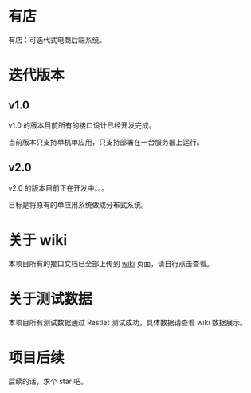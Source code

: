 # 有店
有店：可迭代式电商后端系统。


# 迭代版本
## v1.0
v1.0 的版本目前所有的接口设计已经开发完成。

当前版本只支持单机单应用，只支持部署在一台服务器上运行。

## v2.0
v2.0 的版本目前正在开发中。。。

目标是将原有的单应用系统做成分布式系统。

# 关于 wiki
本项目所有的接口文档已全部上传到 [wiki](https://github.com/liuenci/youdian/wiki) 页面，请自行点击查看。

# 关于测试数据
本项目所有测试数据通过 Restlet 测试成功，具体数据请查看 wiki 数据展示。

# 项目后续
后续的话，求个 star 吧。 
